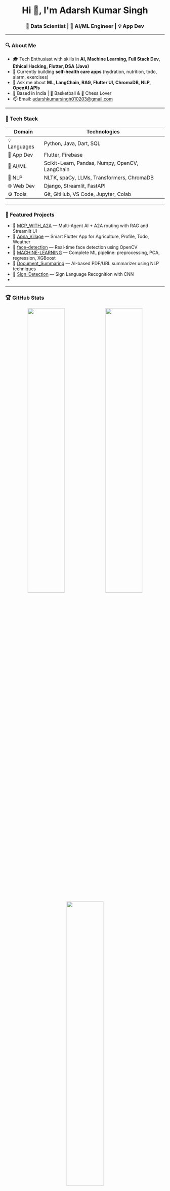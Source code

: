 <h1 align="center">Hi 👋, I'm Adarsh Kumar Singh</h1>
<h3 align="center">🚀 Data Scientist | 🤖 AI/ML Engineer | 💡 App Dev</h3>

---

### 🔍 About Me
- 🎓 Tech Enthusiast with skills in **AI, Machine Learning, Full Stack Dev, Ethical Hacking, Flutter, DSA (Java)**
- 🔭 Currently building **self-health care apps** (hydration, nutrition, todo, alarm, exercises)
- 💬 Ask me about **ML, LangChain, RAG, Flutter UI, ChromaDB, NLP, OpenAI APIs**
- 📍 Based in India | 🏀 Basketball & 🎯 Chess Lover
- 📫 Email: adarshkumarsingh010203@gmail.com

---

### 💼 Tech Stack

| Domain       | Technologies                                                   |
|--------------|----------------------------------------------------------------|
| 💡 Languages | Python, Java, Dart,  SQL                                       |
| 📱 App Dev   | Flutter, Firebase                                              |
| 🤖 AI/ML     | Scikit-Learn, Pandas, Numpy, OpenCV, LangChain        |
| 🔬 NLP       | NLTK, spaCy, LLMs, Transformers, ChromaDB                      |
| 🌐 Web Dev   | Django, Streamlit, FastAPI                                     |
| ⚙️ Tools     | Git, GitHub, VS Code, Jupyter, Colab                           |

---

### 📌 Featured Projects

- 🔗 [MCP_WITH_A2A](https://github.com/ADARSH010203/MCP_WITH_A2A) — Multi-Agent AI + A2A routing with RAG and Streamlit UI  
- 🔗 [Apna_Village](https://github.com/ADARSH010203/Apna_Village) — Smart Flutter App for Agriculture, Profile, Todo, Weather  
- 🔗 [face-detection](https://github.com/ADARSH010203/face-detection) — Real-time face detection using OpenCV  
- 🔗 [MACHINE-LEARNING](https://github.com/ADARSH010203/MACHINE-LEARNING) — Complete ML pipeline: preprocessing, PCA, regression, XGBoost  
- 🔗 [Document_Summaring](https://github.com/ADARSH010203/Document_Summaring) — AI-based PDF/URL summarizer using NLP techniques  
- 🔗 [Sign_Detection](https://github.com/ADARSH010203/Sign_Detection) — Sign Language Recognition with CNN
- 

---

### 🏆 GitHub Stats

<p align="center">
  <img src="https://github-readme-stats.vercel.app/api?username=ADARSH010203&show_icons=true&theme=radical" width="48%">
  <img src="https://github-readme-streak-stats.herokuapp.com/?user=ADARSH010203&theme=radical" width="48%">
  <br>
  <img src="https://github-readme-stats.vercel.app/api/top-langs/?username=ADARSH010203&layout=compact&theme=radical" width="48%">
</p>

---

### 🔗 Let's Connect

<p align="center">
  <a href="mailto:adarshkumarsingh010203@gmail.com"><img src="https://img.shields.io/badge/email-D14836?style=for-the-badge&logo=gmail&logoColor=white"></a>
  <a href="https://www.linkedin.com/in/adarsh010203"><img src="https://img.shields.io/badge/linkedin-0077B5?style=for-the-badge&logo=linkedin&logoColor=white"></a>
  <a href="https://github.com/ADARSH010203"><img src="https://img.shields.io/badge/github-171515?style=for-the-badge&logo=github&logoColor=white"></a>
</p>

---

### 🧠 Quote I Follow
> "Push yourself, because no one else is going to do it for you."
